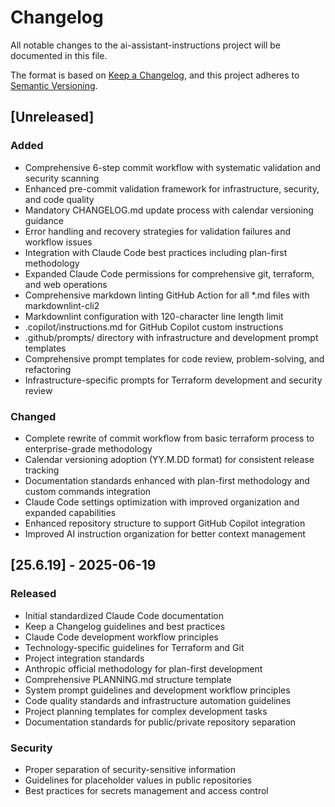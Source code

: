 # Changelog

All notable changes to the ai-assistant-instructions project will be documented in this file.

The format is based on [Keep a Changelog](https://keepachangelog.com/en/1.0.0/),
and this project adheres to [Semantic Versioning](https://semver.org/spec/v2.0.0.html).

## [Unreleased]

### Added
- Comprehensive 6-step commit workflow with systematic validation and security scanning
- Enhanced pre-commit validation framework for infrastructure, security, and code quality
- Mandatory CHANGELOG.md update process with calendar versioning guidance
- Error handling and recovery strategies for validation failures and workflow issues
- Integration with Claude Code best practices including plan-first methodology
- Expanded Claude Code permissions for comprehensive git, terraform, and web operations
- Comprehensive markdown linting GitHub Action for all *.md files with markdownlint-cli2
- Markdownlint configuration with 120-character line length limit
- .copilot/instructions.md for GitHub Copilot custom instructions
- .github/prompts/ directory with infrastructure and development prompt templates
- Comprehensive prompt templates for code review, problem-solving, and refactoring
- Infrastructure-specific prompts for Terraform development and security review

### Changed
- Complete rewrite of commit workflow from basic terraform process to enterprise-grade methodology
- Calendar versioning adoption (YY.M.DD format) for consistent release tracking
- Documentation standards enhanced with plan-first methodology and custom commands integration
- Claude Code settings optimization with improved organization and expanded capabilities
- Enhanced repository structure to support GitHub Copilot integration
- Improved AI instruction organization for better context management

## [25.6.19] - 2025-06-19

### Released
- Initial standardized Claude Code documentation
- Keep a Changelog guidelines and best practices
- Claude Code development workflow principles
- Technology-specific guidelines for Terraform and Git
- Project integration standards
- Anthropic official methodology for plan-first development
- Comprehensive PLANNING.md structure template
- System prompt guidelines and development workflow principles
- Code quality standards and infrastructure automation guidelines
- Project planning templates for complex development tasks
- Documentation standards for public/private repository separation

### Security
- Proper separation of security-sensitive information
- Guidelines for placeholder values in public repositories
- Best practices for secrets management and access control
